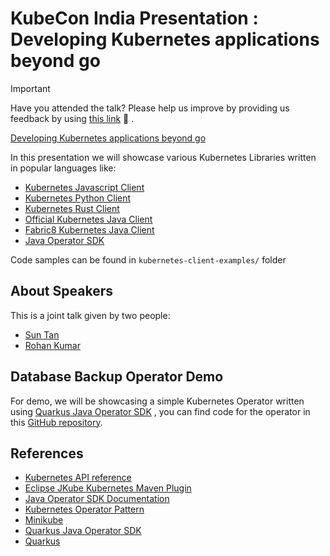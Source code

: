 # KubeCon India Presentation : Developing Kubernetes applications beyond go

> [!IMPORTANT]
> Have you attended the talk? Please help us improve by providing us feedback by using [this link](https://openfeedback.io/gpN9GsS2djrUzS0mVe19/2024-12-11) :pray: .
> 

[Developing Kubernetes applications beyond go](https://kccncind2024.sched.com/event/1mVRN/developing-kubernetes-applications-beyond-go-rohan-kumar-red-hat-sun-tan-sciam)

In this presentation we will showcase various Kubernetes Libraries written in popular languages like:
- [Kubernetes Javascript Client](https://github.com/kubernetes-client/javascript)
- [Kubernetes Python Client](https://github.com/kubernetes-client/python)
- [Kubernetes Rust Client](https://github.com/kube-rs/kube)
- [Official Kubernetes Java Client](https://github.com/kubernetes-client/java)
- [Fabric8 Kubernetes Java Client](https://github.com/fabric8io/kubernetes-client)
- [Java Operator SDK](https://github.com/operator-framework/java-operator-sdk)

Code samples can be found in `kubernetes-client-examples/` folder

## About Speakers

This is a joint talk given by two people:
- [Sun Tan](https://blog.sunix.org/about/)
- [Rohan Kumar](https://rohankanojia.github.io/about/)

## Database Backup Operator Demo

For demo, we will be showcasing  a simple Kubernetes Operator written using [Quarkus Java Operator SDK](https://quarkus.io/extensions/io.quarkiverse.operatorsdk/quarkus-operator-sdk/) , you can find code for the operator in this [GitHub repository](https://github.com/rohankanojia-demos/database-backup-operator-java-operator-sdk).

## References
- [Kubernetes API reference](https://kubernetes.io/docs/reference/)
- [Eclipse JKube Kubernetes Maven Plugin](https://eclipse.dev/jkube/docs/kubernetes-maven-plugin/)
- [Java Operator SDK Documentation](https://javaoperatorsdk.io/docs/)
- [Kubernetes Operator Pattern](https://kubernetes.io/docs/concepts/extend-kubernetes/operator/)
- [Minikube](https://minikube.sigs.k8s.io/docs/)
- [Quarkus Java Operator SDK](https://quarkus.io/extensions/io.quarkiverse.operatorsdk/quarkus-operator-sdk/)
- [Quarkus](https://quarkus.io)
